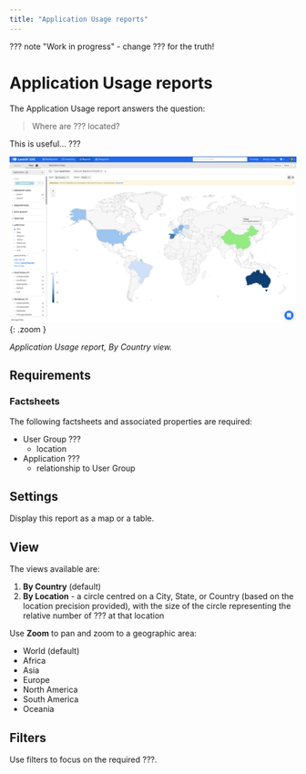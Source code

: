 ```yaml
---
title: "Application Usage reports"
---
```


??? note "Work in progress"
    - change ??? for the truth!

# Application Usage reports

The Application Usage report answers the question:

>Where are ??? located?

This is useful... ???

![Application Sourcing](/assets/images/application-usage.png){: .zoom }  

<!--
![](https://www.leanix.net/hubfs/worldmap-8-Col-XL.svg)
-->

*Application Usage report, By Country view.*

## Requirements

### Factsheets

The following factsheets and associated properties are required:

- User Group ???
    - location
- Application ???   
    - relationship to User Group 
    
<!--
#### Tags 

- No tags are required for this report

#### Other requirement

- No other requirements
-->


## Settings

Display this report as a map or a table. 

## View

The views available are: 

1. **By Country** (default)
2. **By Location** - a circle centred on a City, State, or Country (based on the location precision provided), with the size of the circle representing the relative number of ??? at that location

Use **Zoom** to pan and zoom to a geographic area:

- World (default)
- Africa
- Asia
- Europe
- North America
- South America
- Oceania


## Filters

Use filters to focus on the required ???.

<!--
## Editing

This report cannot be edited
-->
